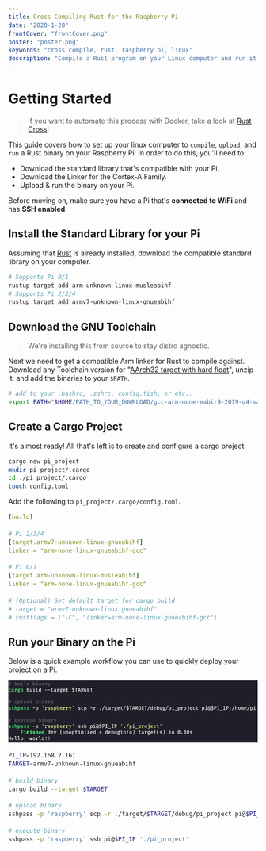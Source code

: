 ```yaml
---
title: Cross Compiling Rust for the Raspberry Pi
date: "2020-1-28"
frontCover: "frontCover.png"
poster: "poster.png"
keywords: "cross compile, rust, raspberry pi, linux"
description: "Compile a Rust program on your Linux computer and run it on the Pi!"
---
```


# Getting Started
> If you want to automate this process with Docker, take a look at [Rust Cross](https://github.com/japaric/rust-cross)!

This guide covers how to set up your linux computer to `compile`, `upload`, and `run` a Rust binary on your Raspberry Pi. In order to do this, you'll need to:

- Download the standard library that's compatible with your Pi.
- Download the Linker for the Cortex-A Family.
- Upload & run the binary on your Pi.

Before moving on, make sure you have a Pi that's **connected to WiFi** and has **SSH enabled**.

## Install the Standard Library for your Pi
Assuming that [Rust](https://www.rust-lang.org/) is already installed, download the compatible standard library on your computer.

```bash 
# Supports Pi 0/1
rustup target add arm-unknown-linux-musleabihf
# Supports Pi 2/3/4
rustup target add armv7-unknown-linux-gnueabihf
```

## Download the GNU Toolchain
> We're installing this from source to stay distro agnostic.

Next we need to get a compatible Arm linker for Rust to compile against. Download any Toolchain version for "[AArch32 target with hard float](https://developer.arm.com/tools-and-software/open-source-software/developer-tools/gnu-toolchain/gnu-a/downloads)", unzip it, and add the binaries to your `$PATH`.

```bash
# add to your .bashrc, .zshrc, config.fish, or etc..
export PATH="$HOME/PATH_TO_YOUR_DOWNLOAD/gcc-arm-none-eabi-9-2019-q4-major/bin:$PATH"
```

## Create a Cargo Project
It's almost ready! All that's left is to create and configure a cargo project.

```bash
cargo new pi_project
mkdir pi_project/.cargo
cd ./pi_project/.cargo
touch config.toml
```

Add the following to `pi_project/.cargo/config.toml`.
```yaml
[build]

# Pi 2/3/4
[target.armv7-unknown-linux-gnueabihf]
linker = "arm-none-linux-gnueabihf-gcc"

# Pi 0/1
[target.arm-unknown-linux-musleabihf]
linker = "arm-none-linux-gnueabihf-gcc"

# (Optional) Set default target for cargo build
# target = "armv7-unknown-linux-gnueabihf"
# rustflags = ["-C", "linker=arm-none-linux-gnueabihf-gcc"]
```

## Run your Binary on the Pi
Below is a quick example workflow you can use to quickly deploy your project on a Pi.

![](/posts/cross-compiling-rust-for-the-raspberry-pi/demo.png)

```bash
PI_IP=192.168.2.161
TARGET=armv7-unknown-linux-gnueabihf

# build binary
cargo build --target $TARGET

# upload binary
sshpass -p 'raspberry' scp -r ./target/$TARGET/debug/pi_project pi@$PI_IP:/home/pi

# execute binary
sshpass -p 'raspberry' ssh pi@$PI_IP './pi_project'
```
